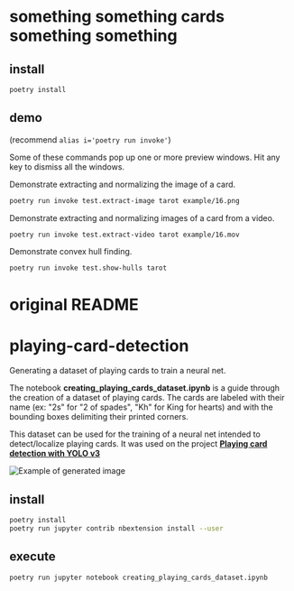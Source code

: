 # something something cards something something

## install

```sh
poetry install
```

## demo

(recommend `alias i='poetry run invoke'`)

Some of these commands pop up one or more preview windows. Hit any key to dismiss all the windows.

Demonstrate extracting and normalizing the image of a card.

```sh
poetry run invoke test.extract-image tarot example/16.png
```

Demonstrate extracting and normalizing images of a card from a video.

```sh
poetry run invoke test.extract-video tarot example/16.mov
```

Demonstrate convex hull finding.

```sh
poetry run invoke test.show-hulls tarot
```

# original README

# playing-card-detection

Generating a dataset of playing cards to train a neural net.

The notebook **creating_playing_cards_dataset.ipynb** is a guide through the creation of a dataset of playing cards. The cards are labeled with their name (ex: "2s" for "2 of spades", "Kh" for King for hearts) and with the bounding boxes delimiting their printed corners.

This dataset can be used for the training of a neural net intended to detect/localize playing cards. It was used on the project **[Playing card detection with YOLO v3](https://youtu.be/pnntrewH0xg)**

<img src="img/ex_generated_image.png" alt="Example of generated image "  title="Example of generated image " />

## install

```sh
poetry install
poetry run jupyter contrib nbextension install --user
```

## execute

```sh
poetry run jupyter notebook creating_playing_cards_dataset.ipynb
```
